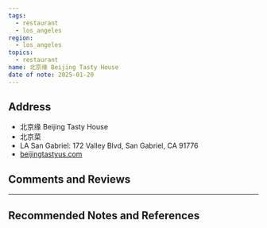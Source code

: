 ```yaml
---
tags:
  - restaurant
  - los_angeles
region:
  - los_angeles
topics:
  - restaurant
name: 北京缘 Beijing Tasty House
date of note: 2025-01-20
---
```


## Address

- 北京缘 Beijing Tasty House
- 北京菜
- LA San Gabriel: 172 Valley Blvd, San Gabriel, CA 91776
- [beijingtastyus.com](http://www.beijingtastyus.com/)





## Comments and Reviews






-----------
##  Recommended Notes and References

